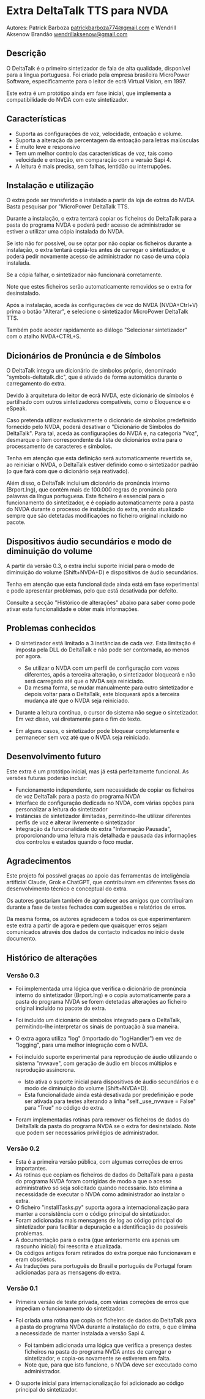 # Extra DeltaTalk TTS para NVDA

Autores: Patrick Barboza [patrickbarboza774@gmail.com](mailto:patrickbarboza774@gmail.com) e Wendrill Aksenow Brandão [wendrillaksenow@gmail.com](mailto:wendrillaksenow@gmail.com)

## Descrição

O DeltaTalk é o primeiro sintetizador de fala de alta qualidade, disponível para a língua portuguesa. Foi criado pela empresa brasileira MicroPower Software, especificamente para o leitor de ecrã Virtual Vision, em 1997.

Este extra é um protótipo ainda em fase inicial, que implementa a compatibilidade do NVDA com este sintetizador.

## Características

- Suporta as configurações de voz, velocidade, entoação e volume.
- Suporta a alteração da percentagem da entoação para letras maiúsculas
- É muito leve e responsivo
- Tem um melhor controlo das características de voz, tais como velocidade e entoação, em comparação com a versão Sapi 4.
- A leitura é mais precisa, sem falhas, lentidão ou interrupções.

## Instalação e utilização

O extra pode ser transferido e instalado a partir da loja de extras do NVDA. Basta pesquisar por "MicroPower DeltaTalk TTS.

Durante a instalação, o extra tentará copiar os ficheiros do DeltaTalk para a pasta do programa NVDA e poderá pedir acesso de administrador se estiver a utilizar uma cópia instalada do NVDA.

Se isto não for possível, ou se optar por não copiar os ficheiros durante a instalação, o extra tentará copiá-los antes de carregar o sintetizador, e poderá pedir novamente acesso de administrador no caso de uma cópia instalada.

Se a cópia falhar, o sintetizador não funcionará corretamente.

Note que estes ficheiros serão automaticamente removidos se o extra for desinstalado.

Após a instalação, aceda às configurações de voz do NVDA (NVDA+Ctrl+V) prima o botão "Alterar", e selecione o sintetizador MicroPower DeltaTalk TTS.

Também pode aceder rapidamente ao diálogo "Selecionar sintetizador" com o atalho NVDA+CTRL+S.

## Dicionários de Pronúncia e de Símbolos

O DeltaTalk integra um dicionário de símbolos próprio, denominado "symbols-deltatalk.dic", que é ativado de forma automática durante o carregamento do extra.

Devido à arquitetura do leitor de ecrã NVDA, este dicionário de símbolos é partilhado com outros sintetizadores compatíveis, como o Eloquence e o eSpeak.

Caso pretenda utilizar exclusivamente o dicionário de símbolos predefinido fornecido pelo NVDA, poderá desativar o "Dicionário de Símbolos do DeltaTalk". Para tal, aceda às configurações do NVDA e, na categoria "Voz", desmarque o item correspondente da lista de dicionários extra para o processamento de caracteres e símbolos.

Tenha em atenção que esta definição será automaticamente revertida se, ao reiniciar o NVDA, o DeltaTalk estiver definido como o sintetizador padrão (o que fará com que o dicionário seja reativado).

Além disso, o DeltaTalk inclui um dicionário de pronúncia interno (Brport.lng), que contém mais de 100.000 regras de pronúncia para palavras da língua portuguesa. Este ficheiro é essencial para o funcionamento do sintetizador, e é copiado automaticamente para a pasta do NVDA durante o processo de instalação do extra, sendo atualizado sempre que são detetadas modificações no ficheiro original incluído no pacote.

## Dispositivos áudio secundários e modo de diminuição do volume

A partir da versão 0.3, o extra inclui suporte inicial para o modo de diminuição do volume (Shift+NVDA+D) e dispositivos de áudio secundários.

Tenha em atenção que esta funcionalidade ainda está em fase experimental e pode apresentar problemas, pelo que está desativada por defeito.

Consulte a secção "Histórico de alterações" abaixo para saber como pode ativar esta funcionalidade e obter mais informações.

## Problemas conhecidos

- O sintetizador está limitado a 3 instâncias de cada vez. Esta limitação é imposta pela DLL do DeltaTalk e não pode ser contornada, ao menos por agora.

    - Se utilizar o NVDA com um perfil de configuração com vozes diferentes, após a terceira alteração, o sintetizador bloqueará e não será carregado até que o NVDA seja reiniciado.
    - Da mesma forma, se mudar manualmente para outro sintetizador e depois voltar para o DeltaTalk, este bloqueará após a terceira mudança até que o NVDA seja reiniciado.

- Durante a leitura contínua, o cursor do sistema não segue o sintetizador. Em vez disso, vai diretamente para o fim do texto.
- Em alguns casos, o sintetizador pode bloquear completamente e permanecer sem voz até que o NVDA seja reiniciado.

## Desenvolvimento futuro

Este extra é um protótipo inicial, mas já está perfeitamente funcional. As versões futuras poderão incluir:

- Funcionamento independente, sem necessidade de copiar os ficheiros de voz DeltaTalk para a pasta do programa NVDA
- Interface de configuração dedicada no NVDA, com várias opções para personalizar a leitura do sintetizador
- Instâncias de sintetizador ilimitadas, permitindo-lhe utilizar diferentes perfis de voz e alterar livremente o sintetizador
- Integração da funcionalidade do extra "Informação Pausada", proporcionando uma leitura mais detalhada e pausada das informações dos controlos e estados quando o foco mudar.

## Agradecimentos

Este projeto foi possível graças ao apoio das ferramentas de inteligência artificial Claude, Grok e ChatGPT, que contribuíram em diferentes fases do desenvolvimento técnico e conceptual do extra.

Os autores gostariam também de agradecer aos amigos que contribuíram durante a fase de testes fechados com sugestões e relatórios de erros.

Da mesma forma, os autores agradecem a todos os que experimentarem este extra a partir de agora e pedem que quaisquer erros sejam comunicados através dos dados de contacto indicados no início deste documento.

## Histórico de alterações

### Versão 0.3

- Foi implementada uma lógica que verifica o dicionário de pronúncia interno do sintetizador (Brport.lng) e o copia automaticamente para a pasta do programa NVDA se forem detetadas alterações ao ficheiro original incluído no pacote do extra.
- Foi incluído um dicionário de símbolos integrado para o DeltaTalk, permitindo-lhe interpretar os sinais de pontuação à sua maneira.
- O extra agora utiliza "log" (importado do "logHandler") em vez de "logging", para uma melhor integração com o NVDA.
- Foi incluído suporte experimental para reprodução de áudio utilizando o sistema "nvwave", com geração de áudio em blocos múltiplos e reprodução assíncrona.

    - Isto ativa o suporte inicial para dispositivos de áudio secundários e o modo de diminuição do volume (Shift+NVDA+D).
    - Esta funcionalidade ainda está desativada por predefinição e pode ser ativada para testes alterando a linha "self.\_use\_nvwave = False" para "True" no código do extra.

- Foram implementadas rotinas para remover os ficheiros de dados do DeltaTalk da pasta do programa NVDA se o extra for desinstalado. Note que podem ser necessários privilégios de administrador.

### Versão 0.2

- Esta é a primeira versão pública, com algumas correções de erros importantes.
- As rotinas que copiam os ficheiros de dados do DeltaTalk para a pasta do programa NVDA foram corrigidas de modo a que o acesso administrativo só seja solicitado quando necessário. Isto elimina a necessidade de executar o NVDA como administrador ao instalar o extra.
- O ficheiro "installTasks.py" suporta agora a internacionalização para manter a consistência com o código principal do sintetizador.
- Foram adicionadas mais mensagens de log ao código principal do sintetizador para facilitar a depuração e a identificação de possíveis problemas.
- A documentação para o extra (que anteriormente era apenas um rascunho inicial) foi reescrita e atualizada.
- Os códigos antigos foram retirados do extra porque não funcionavam e eram obsoletos.
- As traduções para português do Brasil e português de Portugal foram adicionadas para as mensagens do extra.

### Versão 0.1

- Primeira versão de teste privada, com várias correções de erros que impediam o funcionamento do sintetizador.
- Foi criada uma rotina que copia os ficheiros de dados do DeltaTalk para a pasta do programa NVDA durante a instalação do extra, o que elimina a necessidade de manter instalada a versão Sapi 4.

    - Foi também adicionada uma lógica que verifica a presença destes ficheiros na pasta do programa NVDA antes de carregar o sintetizador, e copia-os novamente se estiverem em falta.
    - Note que, para que isto funcione, o NVDA deve ser executado como administrador.

- O suporte inicial para internacionalização foi adicionado ao código principal do sintetizador.
